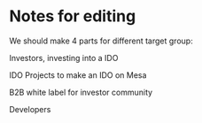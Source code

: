 # Notes for editing

We should make 4 parts for different target group:



Investors, investing into a IDO

IDO Projects to make an IDO on Mesa

B2B white label for investor community

Developers 




